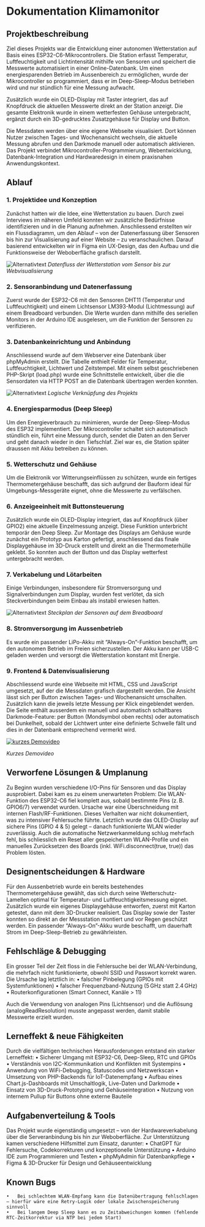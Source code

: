 # Dokumentation Klimamonitor

## Projektbeschreibung
Ziel dieses Projekts war die Entwicklung einer autonomen Wetterstation auf Basis eines ESP32-C6-Mikrocontrollers. Die Station erfasst Temperatur, Luftfeuchtigkeit und Lichtintensität mithilfe von Sensoren und speichert die Messwerte automatisiert in einer Online-Datenbank. Um einen energiesparenden Betrieb im Aussenbereich zu ermöglichen, wurde der Mikrocontroller so programmiert, dass er im Deep-Sleep-Modus betrieben wird und nur stündlich für eine Messung aufwacht.

Zusätzlich wurde ein OLED-Display mit Taster integriert, das auf Knopfdruck die aktuellen Messwerte direkt an der Station anzeigt. Die gesamte Elektronik wurde in einem wetterfesten Gehäuse untergebracht, ergänzt durch ein 3D-gedrucktes Zusatzgehäuse für Display und Button.

Die Messdaten werden über eine eigene Webseite visualisiert. Dort können Nutzer zwischen Tages- und Wochenansicht wechseln, die aktuelle Messung abrufen und den Darkmode manuell oder automatisch aktivieren. Das Projekt verbindet Mikrocontroller-Programmierung, Webentwicklung, Datenbank-Integration und Hardwaredesign in einem praxisnahen Anwendungskontext.
## Ablauf

### 1. Projektidee und Konzeption
Zunächst hatten wir die Idee, eine Wetterstation zu bauen. Durch zwei Interviews im näheren Umfeld konnten wir zusätzliche Bedürfnisse identifizieren und in die Planung aufnehmen. Anschliessend erstellten wir ein Flussdiagramm, um den Ablauf – von der Datenerfassung über Sensoren bis hin zur Visualisierung auf einer Website – zu veranschaulichen.
Darauf basierend entwickelten wir in Figma ein UX-Design, das den Aufbau und die Funktionsweise der Weboberfläche grafisch darstellt.

![Alternativtext](img/Klimamonitor_Screenflow.png)
*Datenfluss der Wetterstation vom Sensor bis zur Webvisualisierung*

### 2. Sensoranbindung und Datenerfassung
Zuerst wurde der ESP32-C6 mit den Sensoren DHT11 (Temperatur und Luftfeuchtigkeit) und einem Lichtsensor LM393-Modul (Lichtmessung) auf einem Breadboard verbunden. Die Werte wurden dann mithilfe des seriellen Monitors in der Arduino IDE ausgelesen, um die Funktion der Sensoren zu verifizieren.

### 3. Datenbankeinrichtung und Anbindung
Anschliessend wurde auf dem Webserver eine Datenbank über phpMyAdmin erstellt. Die Tabelle enthielt Felder für Temperatur, Luftfeuchtigkeit, Lichtwert und Zeitstempel. Mit einem selbst geschriebenen PHP-Skript (load.php) wurde eine Schnittstelle entwickelt, über die die Sensordaten via HTTP POST an die Datenbank übertragen werden konnten.

![Alternativtext](img/Klimamonitor_Komponentenplan.png)
*Logische Verknüpfung des Projekts*

### 4. Energiesparmodus (Deep Sleep)
Um den Energieverbrauch zu minimieren, wurde der Deep-Sleep-Modus des ESP32 implementiert. Der Mikrocontroller schaltet sich automatisch stündlich ein, führt eine Messung durch, sendet die Daten an den Server und geht danach wieder in den Tiefschlaf. Ziel war es, die Station später draussen mit Akku betreiben zu können.

### 5.	Wetterschutz und Gehäuse
Um die Elektronik vor Witterungseinflüssen zu schützen, wurde ein fertiges Thermometergehäuse beschafft, das sich aufgrund der Bauform ideal für Umgebungs-Messgeräte eignet, ohne die Messwerte zu verfälschen.

### 6.	Anzeigeeinheit mit Buttonsteuerung
Zusätzlich wurde ein OLED-Display integriert, das auf Knopfdruck (über GPIO2) eine aktuelle Einzelmessung anzeigt. Diese Funktion unterbricht temporär den Deep Sleep. Zur Montage des Displays am Gehäuse wurde zunächst ein Prototyp aus Karton gefertigt, anschliessend das finale Displaygehäuse im 3D-Druck erstellt und direkt an die Thermometerhülle geklebt. So konnten auch der Button und das Display wetterfest untergebracht werden.

### 7.	Verkabelung und Lötarbeiten
Einige Verbindungen, insbesondere für Stromversorgung und Signalverbindungen zum Display, wurden fest verlötet, da sich Steckverbindungen beim Einbau als instabil erwiesen hatten.

![Alternativtext](img/Klimamonitor_Steckplan.png)
*Steckplan der Sensoren auf dem Breadboard*

### 8.	Stromversorgung im Aussenbetrieb
Es wurde ein passender LiPo-Akku mit “Always-On”-Funktion beschafft, um den autonomen Betrieb im Freien sicherzustellen. Der Akku kann per USB-C geladen werden und versorgt die Wetterstation konstant mit Energie.

### 9. Frontend & Datenvisualisierung
Abschliessend wurde eine Webseite mit HTML, CSS und JavaScript umgesetzt, auf der die Messdaten grafisch dargestellt werden. Die Ansicht lässt sich per Button zwischen Tages- und Wochenansicht umschalten. Zusätzlich kann die jeweils letzte Messung per Klick eingeblendet werden.
Die Seite enthält ausserdem ein manuell und automatisch schaltbares Darkmode-Feature: per Button (Mondsymbol oben rechts) oder automatisch bei Dunkelheit, sobald der Lichtwert unter eine definierte Schwelle fällt und dies in der Datenbank entsprechend vermerkt wird.

[![kurzes Demovideo](https://img.youtube.com/vi/1o1nExjtgcQ/0.jpg)](https://youtu.be/1o1nExjtgcQ "kurzes Demovideo")

*Kurzes Demovideo*

## Verworfene Lösungen & Umplanung

Zu Beginn wurden verschiedene I/O-Pins für Sensoren und das Display ausprobiert. Dabei kam es zu einem unerwarteten Problem:
Die WLAN-Funktion des ESP32-C6 fiel komplett aus, sobald bestimmte Pins (z. B. GPIO6/7) verwendet wurden. Ursache war eine Überschneidung mit internen Flash/RF-Funktionen. Dieses Verhalten war nicht dokumentiert, was zu intensiver Fehlersuche führte.
Letztlich wurde das OLED-Display auf sichere Pins (GPIO 4 & 5) gelegt – danach funktionierte WLAN wieder zuverlässig. Auch die automatische Netzwerkanmeldung schlug mehrfach fehl, bis schliesslich ein Reset aller gespeicherten WLAN-Profile und ein manuelles Zurücksetzen des Boards (inkl. WiFi.disconnect(true, true)) das Problem lösten.

## Designentscheidungen & Hardware

Für den Aussenbetrieb wurde ein bereits bestehendes Thermometergehäuse gewählt, das sich durch seine Wetterschutz-Lamellen optimal für Temperatur- und Luftfeuchtigkeitsmessung eignet. Zusätzlich wurde ein eigenes Displaygehäuse entworfen, zuerst mit Karton getestet, dann mit dem 3D-Drucker realisiert. Das Display sowie der Taster konnten so direkt an der Messstation montiert und vor Regen geschützt werden.
Ein passender “Always-On”-Akku wurde beschafft, um dauerhaft Strom im Deep-Sleep-Betrieb zu gewährleisten.

## Fehlschläge & Debugging

Ein grosser Teil der Zeit floss in die Fehlersuche bei der WLAN-Verbindung, die mehrfach nicht funktionierte, obwohl SSID und Passwort korrekt waren. Die Ursache lag letztlich in:
	•	falscher Pinbelegung (GPIOs mit Systemfunktionen)
	•	falscher Frequenzband-Nutzung (5 GHz statt 2.4 GHz)
	•	Routerkonfigurationen (Smart Connect, Kanäle > 11)

Auch die Verwendung von analogen Pins (Lichtsensor) und die Auflösung (analogReadResolution) musste angepasst werden, damit stabile Messwerte erzielt wurden.

## Lerneffekt & neue Fähigkeiten

Durch die vielfältigen technischen Herausforderungen entstand ein starker Lerneffekt:
	•	Sicherer Umgang mit ESP32-C6, Deep-Sleep, RTC und GPIOs
	•	Verständnis von I2C-Kommunikation und Konflikten mit Systempins
	•	Anwendung von WiFi-Debugging, Statuscodes und Netzwerkscan
	•	Umsetzung von PHP-Backends für IoT-Datenempfang
	•	Aufbau eines Chart.js-Dashboards mit Umschaltlogik, Live-Daten und Darkmode
	•	Einsatz von 3D-Druck-Prototyping und Gehäuseintegration
	•	Nutzung von internem Pullup für Buttons ohne externe Bauteile

## Aufgabenverteilung & Tools

Das Projekt wurde eigenständig umgesetzt – von der Hardwareverkabelung über die Serveranbindung bis hin zur Weboberfläche.
Zur Unterstützung kamen verschiedene Hilfsmittel zum Einsatz, darunter:
	•	ChatGPT für Fehlersuche, Codekorrekturen und konzeptionelle Unterstützung
	•	Arduino IDE zum Programmieren und Testen
	•	phpMyAdmin für Datenbankpflege
	•	Figma & 3D-Drucker für Design und Gehäuseentwicklung

## Known Bugs

	•	Bei schlechtem WLAN-Empfang kann die Datenübertragung fehlschlagen – hierfür wäre eine Retry-Logik oder lokale Zwischenspeicherung sinnvoll
	•	Bei langem Deep Sleep kann es zu Zeitabweichungen kommen (fehlende RTC-Zeitkorrektur via NTP bei jedem Start)
